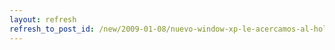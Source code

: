 ```yaml
---
layout: refresh
refresh_to_post_id: /new/2009-01-08/nuevo-window-xp-le-acercamos-al-holocausto-nuclear
---
```

